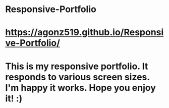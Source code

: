 # Responsive-Portfolio

# https://agonz519.github.io/Responsive-Portfolio/

# This is my responsive portfolio. It responds to various screen sizes. I'm happy it works. Hope you enjoy it! :)